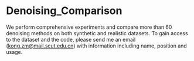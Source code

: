 # Denoising_Comparison

We perform comprehensive experiments and compare more than 60 denoising methods on both synthetic and realistic datasets. To gain access to the dataset and the code, please send me an email (kong.zm@mail.scut.edu.cn) with information including name, position and usage. 
